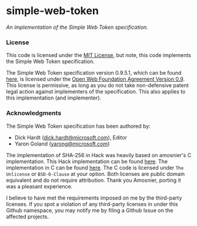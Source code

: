 # simple-web-token

_An implementation of the Simple Web Token specification._

### License

This code is licensed under the [MIT License](./LICENSE), but note,
this code implements the Simple Web Token specification.

The Simple Web Token specification version 0.9.5.1, which can be found [here](<https://learn.microsoft.com/en-us/previous-versions/azure/azure-services/hh781551(v=azure.100)?redirectedfrom=MSDN>),
is licensed under the [Open Web Foundation Agreement Version 0.9](https://www.openwebfoundation.org/the-agreements/the-owf-0-9-agreements-necessary-claims/open-web-foundation-agreement-0-9).
This license is permissive, as long as you do not take
non-defensive patent legal action against implementers of the specification.
This also applies to this implementation (and implementer).

### Acknowledgments

The Simple Web Token specification has been authored by:

- Dick Hardt (dick.hardt@microsoft.com), Editor
- Yaron Goland (yarong@microsoft.com)

The implementation of SHA-256 in Hack was heavily based on amosnier's C implementation.
This Hack implementation can be found [here](https://github.com/hershel-theodore-layton/simple-web-token/blob/master/src/_Private/sha256.c.hack).
The implementation in C can be found [here](https://github.com/amosnier/sha-2/tree/b29613850d6e54e7159197ef42c7d22d012b6367).
The C code is licensed under `The Unlicense` or `BSD-0-Clause` at your option.
Both licenses are public domain equivalent and do not require attribution.
Thank you Amosnier, porting it was a pleasant experience.

I believe to have met the requirements imposed on me by the third-party licenses.
If you spot a violation of any third-party licenses in under this Github namespace,
you may notify me by filing a Github Issue on the affected projects.
